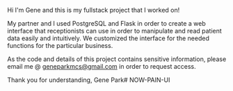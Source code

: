 Hi I'm Gene and this is my fullstack project that I worked on!

My partner and I used PostgreSQL and Flask in order to create a web interface that receptionists can use in order to manipulate and read patient data easily and intuitively. We customized the interface for the needed functions for the particular business.

As the code and details of this project contains sensitive information, please email me @ geneparkmcs@gmail.com in order to request access.

Thank you for understanding,
Gene Park# NOW-PAIN-UI
